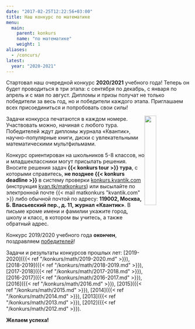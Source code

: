 ```yaml
---
date: "2017-02-25T12:22:56+03:00"
title: Наш конкурс по математике
menu: 
  main:
    parent: konkurs
    name: "по математике"
    weight: 1
aliases:
  - /concurs/
latest: 
  year: "2020-2021"
---
```



Стартовал наш очередной конкурс **2020/2021** учебного года! 
Теперь он будет проводиться в три этапа: с сентября по декабрь, с января по апрель и с мая по август. Дипломы и призы получат не только победители за весь год, но и победители каждого этапа.
Приглашаем всех присоединиться и попробовать свои силы!



<!-- Приглашаем всех попробовать свои силы в нашем очередном конкурсе **2019/2020** учебного года! -->


<img src="winner.png" width="25%" height="25%" style="margin-top: 0px; margin-bottom: 0px; margin-left: 0px; margin-right: 0px;float:right;" >

Задачи конкурса печатаются в каждом номере. Участвовать можно, начиная с любого тура. Победителей ждут дипломы журнала «Квантик», научно-популярные книги, диски с увлекательными математическими мультфильмами.


Конкурс ориентирован на школьников 5-8 классов, но и младшеклассники могут присылать решения. Вносите решения задач **{{< konkurs tour >}} тура**, с которыми справитесь, **не позднее {{< konkurs deadline >}}** в систему проверки [konkurs.kvantik.com](http://konkurs.kvantik.com) (инструкция [kvan.tk/matkonkurs](https://kvan.tk/matkonkurs)) или высылайте по электронной почте {{< mail matkonkurs "kvantik.com" >}}
либо обычной почтой по адресу: **119002, Москва, Б. Власьевский пер., д. 11, журнал «Квантик»**. В письме кроме имени и фамилии укажите город, школу и класс, в котором вы учитесь, а также обратный адрес.

 Конкурс 2019/2020 учебного года **окончен**, поздравляем [победителей](/konkurs/math/winners/2019-2020.pdf)! <!-- победители будут объявлены в декабрьском номере.!-->
 
Задачи и результаты конкурсов прошлых лет: [2019-2020]({{< ref "/konkurs/math/2019-2020.md" >}}), [2018-2019]({{< ref "/konkurs/math/2018-2019.md" >}}), [2017-2018]({{< ref "/konkurs/math/2017-2018.md" >}}), [2016-2017]({{< ref "/konkurs/math/2016-2017.md" >}}), [2016]({{< ref "/konkurs/math/2016.md" >}}), [2015]({{< ref "/konkurs/math/2015.md" >}}), [2014]({{< ref "/konkurs/math/2014.md" >}}), [2013]({{< ref "/konkurs/math/2013.md" >}}), [2012]({{< ref "/konkurs/math/2012.md" >}}).

**Желаем успеха!**

